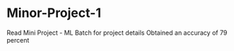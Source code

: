 # Minor-Project-1
Read Mini Project - ML Batch for project details
Obtained an accuracy of 79 percent
